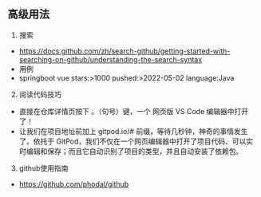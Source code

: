 ## 高级用法
1. 搜索
- https://docs.github.com/zh/search-github/getting-started-with-searching-on-github/understanding-the-search-syntax
- 用例
- springboot vue stars:>1000 pushed:>2022-05-02 language:Java 

2. 阅读代码技巧
- 直接在仓库详情页按下 。（句号）键，一个 网页版 VS Code 编辑器中打开了！
- 让我们在项目地址前加上 gitpod.io/# 前缀，等待几秒钟，神奇的事情发生了。依托于 GitPod，我们不仅在一个网页编辑器中打开了项目代码、可以实时编辑和保存；而且它自动识别了项目的类型，并且自动安装了依赖包。

3. github使用指南
- https://github.com/phodal/github
